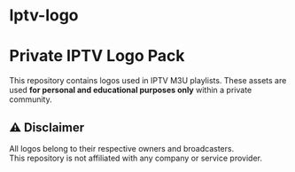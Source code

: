 # Iptv-logo
# Private IPTV Logo Pack

This repository contains logos used in IPTV M3U playlists. These assets are used **for personal and educational purposes only** within a private community.

## ⚠️ Disclaimer

All logos belong to their respective owners and broadcasters.  
This repository is not affiliated with any company or service provider.  

